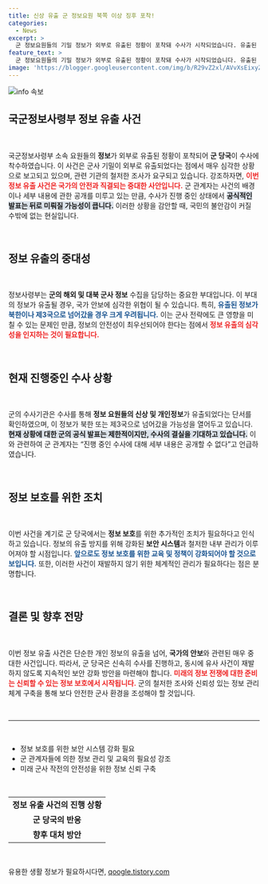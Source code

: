 ```yaml
---
title: 신상 유출 군 정보요원 북쪽 이상 징후 포착!
categories:
  - News
excerpt: >
  군 정보요원들의 기밀 정보가 외부로 유출된 정황이 포착돼 수사가 시작되었습니다. 유출된 데이터의 수신처가 북한 또는 외국일 가능성이 제기되며 긴장감이 고조되고 있습니다. 이 중대한 사건의 전말은 과연 무엇일까요?
feature_text: >
  군 정보요원들의 기밀 정보가 외부로 유출된 정황이 포착돼 수사가 시작되었습니다. 유출된 데이터의 수신처가 북한 또는 외국일 가능성이 제기되며 긴장감이 고조되고 있습니다. 이 중대한 사건의 전말은 과연 무엇일까요?
image: 'https://blogger.googleusercontent.com/img/b/R29vZ2xl/AVvXsEixyZcFfHzMRdzZMjFBmAUKJYCLCGyLL1o632UiGVXcaFdKo_bkvkuCioo0uUKlGfBVcT3P84aROyZIXSBEx3Aw5nCQ3pTgDom1WDC4m8eifvWiAmWEEVb4x6G_l8C0QH225ldMjyaFvpxGEBGNO37VmDTDMHGhJPq73UglMfDca1-0aw/s1600/blogspot.png'
---
```


<p><img src="https://blogger.googleusercontent.com/img/b/R29vZ2xl/AVvXsEixyZcFfHzMRdzZMjFBmAUKJYCLCGyLL1o632UiGVXcaFdKo_bkvkuCioo0uUKlGfBVcT3P84aROyZIXSBEx3Aw5nCQ3pTgDom1WDC4m8eifvWiAmWEEVb4x6G_l8C0QH225ldMjyaFvpxGEBGNO37VmDTDMHGhJPq73UglMfDca1-0aw/s1600/blogspot.png" alt="info 속보" /></p>

<h2 data-ke-size="size26">국군정보사령부 정보 유출 사건</h2>

<p data-ke-size="size16">&nbsp;</p>

<p>국군정보사령부 소속 요원들의 <b>정보</b>가 외부로 유출된 정황이 포착되어 <b>군 당국</b>이 수사에 착수하였습니다. 이 사건은 군사 기밀이 외부로 유출되었다는 점에서 매우 심각한 상황으로 보고되고 있으며, 관련 기관의 철저한 조사가 요구되고 있습니다. 강조하자면, <b><span style="color: #ee2323;">이번 정보 유출 사건은 국가의 안전과 직결되는 중대한 사안입니다.</span></b> 군 관계자는 사건의 배경이나 세부 내용에 관한 공개를 미루고 있는 만큼, 수사가 진행 중인 상태에서 <b><span style="background-color: #21538527;">공식적인 발표는 뒤로 미뤄질 가능성이 큽니다.</span></b> 이러한 상황을 감안할 때, 국민의 불안감이 커질 수밖에 없는 현실입니다. </p>

<p data-ke-size="size16">&nbsp;</p>

<h2 data-ke-size="size26">정보 유출의 중대성</h2>

<p data-ke-size="size16">&nbsp;</p>

<p>정보사령부는 <b>군의 해외 및 대북 군사 정보</b> 수집을 담당하는 중요한 부대입니다. 이 부대의 정보가 유출될 경우, 국가 안보에 심각한 위협이 될 수 있습니다. 특히, <b><span style="color: #1a5490;">유출된 정보가 북한이나 제3국으로 넘어갔을 경우 크게 우려됩니다.</span></b> 이는 군사 전략에도 큰 영향을 미칠 수 있는 문제인 만큼, 정보의 안전성이 최우선되어야 한다는 점에서 <b><span style="color: #ee2323;">정보 유출의 심각성을 인지하는 것이 필요합니다.</span></b></p>

<p data-ke-size="size16">&nbsp;</p>

<h2 data-ke-size="size26">현재 진행중인 수사 상황</h2>

<p data-ke-size="size16">&nbsp;</p>

<p>군의 수사기관은 수사를 통해 <b>정보 요원들의 신상 및 개인정보</b>가 유출되었다는 단서를 확인하였으며, 이 정보가 북한 또는 제3국으로 넘어갔을 가능성을 열어두고 있습니다. <b><span style="background-color: #21538527;">현재 상황에 대한 군의 공식 발표는 제한적이지만, 수사의 결실을 기대하고 있습니다.</span></b> 이와 관련하여 군 관계자는 “진행 중인 수사에 대해 세부 내용은 공개할 수 없다”고 언급하였습니다.</p>

<p data-ke-size="size16">&nbsp;</p>

<h2 data-ke-size="size26">정보 보호를 위한 조치</h2>

<p data-ke-size="size16">&nbsp;</p>

<p>이번 사건을 계기로 군 당국에서는 <b>정보 보호</b>를 위한 추가적인 조치가 필요하다고 인식하고 있습니다. 정보의 유출 방지를 위해 강화된 <b>보안 시스템</b>과 철저한 내부 관리가 이루어져야 할 시점입니다. <b><span style="color: #1a5490;">앞으로도 정보 보호를 위한 교육 및 정책이 강화되어야 할 것으로 보입니다.</span></b> 또한, 이러한 사건이 재발하지 않기 위한 체계적인 관리가 필요하다는 점은 분명합니다.</p>

<p data-ke-size="size16">&nbsp;</p>

<h2 data-ke-size="size26">결론 및 향후 전망</h2>

<p data-ke-size="size16">&nbsp;</p>

<p>이번 정보 유출 사건은 단순한 개인 정보의 유출을 넘어, <b>국가의 안보</b>와 관련된 매우 중대한 사건입니다. 따라서, 군 당국은 신속히 수사를 진행하고, 동시에 유사 사건이 재발하지 않도록 지속적인 보안 강화 방안을 마련해야 합니다. <b><span style="color: #ee2323;">미래의 정보 전쟁에 대한 준비는 신뢰할 수 있는 정보 보호에서 시작됩니다.</span></b> 군의 철저한 조사와 신뢰성 있는 정보 관리 체계 구축을 통해 보다 안전한 군사 환경을 조성해야 할 것입니다.</p>

<p data-ke-size="size16">&nbsp;</p>

<hr />

<p data-ke-size="size16">&nbsp;</p>

<ul>
    <li>정보 보호를 위한 보안 시스템 강화 필요</li>
    <li>군 관계자들에 의한 정보 관리 및 교육의 필요성 강조</li>
    <li>미래 군사 작전의 안전성을 위한 정보 신뢰 구축</li>
</ul>

<p data-ke-size="size16">&nbsp;</p>

<table style="width: 100%;">
    <tr>
        <td style="text-align: center; height: 17px;"><b>정보 유출 사건의 진행 상황</b></td>
    </tr>
    <tr>
        <td style="text-align: center; height: 17px;"><b>군 당국의 반응</b></td>
    </tr>
    <tr>
        <td style="text-align: center; height: 17px;"><b>향후 대처 방안</b></td>
    </tr>
</table>

<p data-ke-size="size16">&nbsp;</p>
유용한 생활 정보가 필요하시다면, <a href="https://qoogle.tistory.com" rel="dofollow">qoogle.tistory.com</a>



